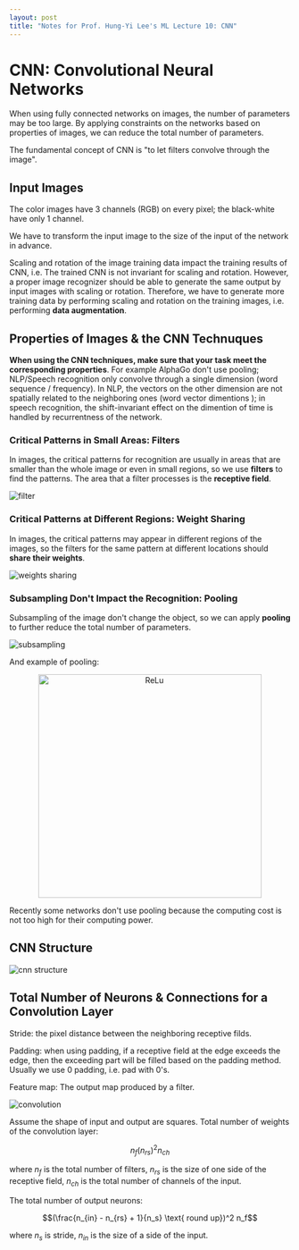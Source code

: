```yaml
---
layout: post
title: "Notes for Prof. Hung-Yi Lee's ML Lecture 10: CNN"
---
```


# CNN: Convolutional Neural Networks

When using fully connected networks on images, the number of parameters may be too large. By applying constraints on the networks based on properties of images, we can reduce the total number of parameters.

The fundamental concept of CNN is "to let filters convolve through the image".

## Input Images

The color images have 3 channels (RGB) on every pixel; the black-white have only 1 channel.

We have to transform the input image to the size of the input of the network in advance.

Scaling and rotation of the image training data impact the training results of CNN, i.e. The trained CNN is not invariant for scaling and rotation. However, a proper image recognizer should be able to generate the same output by input images with scaling or rotation. Therefore, we have to generate more training data by performing scaling and rotation on the training images, i.e. performing **data augmentation**.

## Properties of Images & the CNN Technuques

**When using the CNN techniques, make sure that your task meet the corresponding properties**. For example AlphaGo don't use pooling; NLP/Speech recognition only convolve through a single dimension (word sequence / frequency). In NLP, the vectors on the other dimension are not spatially related to the neighboring ones (word vector dimentions ); in speech recognition, the shift-invariant effect on the dimention of time is handled by recurrentness of the network.

### Critical Patterns in Small Areas: Filters

In images, the critical patterns for recognition are usually in areas that are smaller than the whole image or even in small regions, so we use **filters** to find the patterns. The area that a filter processes is the **receptive field**.

![filter](https://baliuzeger.github.io/sjl/assets/images/HYL_ML_10/filter.png)

### Critical Patterns at Different Regions: Weight Sharing

In images, the critical patterns may appear in different regions of the images, so the filters for the same pattern at different locations should **share their weights**.

![weights sharing](https://baliuzeger.github.io/sjl/assets/images/HYL_ML_10/weight-sharing.png)

### Subsampling Don't Impact the Recognition: Pooling

Subsampling of the image don't change the object, so we can apply **pooling** to further reduce the total number of parameters.

![subsampling](https://baliuzeger.github.io/sjl/assets/images/HYL_ML_10/subsampling.png)

And example of pooling:

<p align="center">
    <img src="https://baliuzeger.github.io/sjl/assets/images/HYL_ML_10/max-pooling.png" alt="ReLu" style="width:400px;"/>
</p>


Recently some networks don't use pooling because the computing cost is not too high for their computing power.

## CNN Structure

![cnn structure](https://baliuzeger.github.io/sjl/assets/images/HYL_ML_10/cnn-structure.png)

## Total Number of Neurons & Connections for a Convolution Layer

Stride: the pixel distance between the neighboring receptive filds.

Padding: when using padding, if a receptive field at the edge exceeds the edge, then the exceeding part will be filled based on the padding method. Usually we use 0 padding, i.e. pad with 0's.

Feature map: The output map produced by a filter.

![convolution](https://baliuzeger.github.io/sjl/assets/images/HYL_ML_10/convolution.png)

Assume the shape of input and output are squares. Total number of weights of the convolution layer:

$$n_f (n_{rs})^2 n_{ch}$$

where $n_f$ is the total number of filters, $n_{rs}$ is the size of one side of the receptive field, $n_{ch}$ is the total number of channels of the input.

The total number of output neurons:

$$(\frac{n_{in} - n_{rs} + 1}{n_s} \text{ round up})^2 n_f$$

where $n_s$ is stride, $n_{in}$ is the size of a side of the input.


